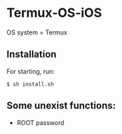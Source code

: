 # Termux-OS-iOS

OS system = Termux

## Installation

For starting, run:
```
$ sh install.sh
```

## Some unexist functions:

* ROOT password
